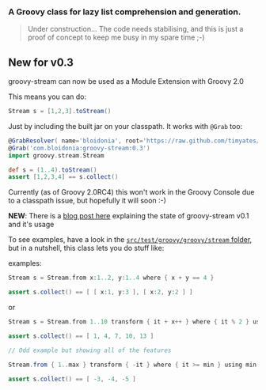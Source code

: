 ### A Groovy class for lazy list comprehension and generation.

>Under construction...  The code needs stabilising, and this is just a proof of concept to keep me busy in my spare time ;-)

## New for v0.3

groovy-stream can now be used as a Module Extension with Groovy 2.0

This means you can do:

```groovy
Stream s = [1,2,3].toStream()
```

Just by including the built jar on your classpath. It works with `@Grab` too:

```groovy
@GrabResolver( name='bloidonia', root='https://raw.github.com/timyates/bloidonia-repo/master' )
@Grab('com.bloidonia:groovy-stream:0.3')
import groovy.stream.Stream 

def s = (1..4).toStream()
assert [1,2,3,4] == s.collect()
```

Currently (as of Groovy 2.0RC4) this won't work in the Groovy Console due to a classpath issue, but hopefully it will soon :-)

**NEW**: There is a [blog post here](http://blog.bloidonia.com/post/22117894718/groovy-stream-a-lazy-generator-and-list-comprehension) explaining the state of groovy-stream v0.1 and it's usage

To see examples, have a look in the [`src/test/groovy/groovy/stream` folder](https://github.com/timyates/groovy-stream/tree/master/src/test/groovy/groovy/stream), but in a nutshell, this class lets you do stuff like:

examples:

```groovy
Stream s = Stream.from x:1..2, y:1..4 where { x + y == 4 }

assert s.collect() == [ [ x:1, y:3 ], [ x:2, y:2 ] ]
```

or


```groovy
Stream s = Stream.from 1..10 transform { it + x++ } where { it % 2 } using x:0

assert s.collect() == [ 1, 4, 7, 10, 13 ]
```

```groovy
// Odd example but showing all of the features

Stream.from { 1..max } transform { -it } where { it >= min } using min:3, max:5

assert s.collect() == [ -3, -4, -5 ]
```